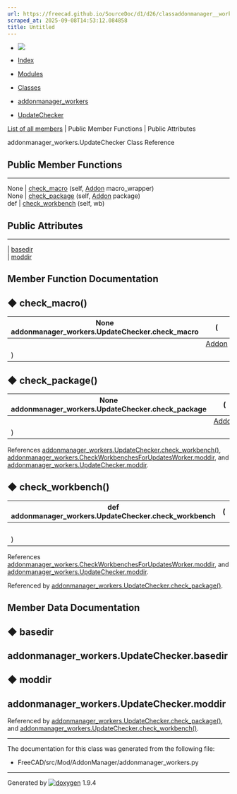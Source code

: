 ```yaml
---
url: https://freecad.github.io/SourceDoc/d1/d26/classaddonmanager__workers_1_1UpdateChecker.html
scraped_at: 2025-09-08T14:53:12.084858
title: Untitled
---
```


  * [ ![](https://www.freecad.org/svg/logo-freecad.svg) ](https://freecadweb.org "FreeCAD")
  * [Index](../../index.html "Index")
  * [Modules](../../modules.html "Modules list")
  * [Classes](../../annotated.html "Annotated list")

  * [addonmanager_workers](../../d7/da4/namespaceaddonmanager__workers.html)
  * [UpdateChecker](../../d1/d26/classaddonmanager__workers_1_1UpdateChecker.html)

[List of all members](../../d5/d86/classaddonmanager__workers_1_1UpdateChecker-members.html) | Public Member Functions | Public Attributes

addonmanager_workers.UpdateChecker Class Reference

##  Public Member Functions  
  
---  
None | [check_macro](../../d1/d26/classaddonmanager__workers_1_1UpdateChecker.html#a66731c285fa7b16a27b1197668cebb46) (self, [Addon](../../d8/d91/classAddon_1_1Addon.html) macro_wrapper)  
None | [check_package](../../d1/d26/classaddonmanager__workers_1_1UpdateChecker.html#a95dc947d2a142817e21485e9920ae9e0) (self, [Addon](../../d8/d91/classAddon_1_1Addon.html) package)  
def | [check_workbench](../../d1/d26/classaddonmanager__workers_1_1UpdateChecker.html#a1da32314d6885a6cee4a88e511c9fcbd) (self, wb)  
  
##  Public Attributes  
  
---  
|
[basedir](../../d1/d26/classaddonmanager__workers_1_1UpdateChecker.html#adb5814af6d815a95a9e53f7189ca16c6)  
|
[moddir](../../d1/d26/classaddonmanager__workers_1_1UpdateChecker.html#a637a1b66371f0b079d32daa48efe0adc)  
  
## Member Function Documentation

## ◆ check_macro()

None addonmanager_workers.UpdateChecker.check_macro  | ( |  | _self_ ,   
---|---|---|---  
|  | [Addon](../../d8/d91/classAddon_1_1Addon.html) | _macro_wrapper_  
| ) | |   
  
## ◆ check_package()

None addonmanager_workers.UpdateChecker.check_package  | ( |  | _self_ ,   
---|---|---|---  
|  | [Addon](../../d8/d91/classAddon_1_1Addon.html) | _package_  
| ) | |   
  
References
[addonmanager_workers.UpdateChecker.check_workbench()](../../d1/d26/classaddonmanager__workers_1_1UpdateChecker.html#a1da32314d6885a6cee4a88e511c9fcbd),
[addonmanager_workers.CheckWorkbenchesForUpdatesWorker.moddir](../../da/d66/classaddonmanager__workers_1_1CheckWorkbenchesForUpdatesWorker.html#a2c9a1c473a49c2a9c4fb32ce3d596381),
and
[addonmanager_workers.UpdateChecker.moddir](../../d1/d26/classaddonmanager__workers_1_1UpdateChecker.html#a637a1b66371f0b079d32daa48efe0adc).

## ◆ check_workbench()

def addonmanager_workers.UpdateChecker.check_workbench  | ( |  | _self_ ,   
---|---|---|---  
|  |  | _wb_  
| ) | |   
  
References
[addonmanager_workers.CheckWorkbenchesForUpdatesWorker.moddir](../../da/d66/classaddonmanager__workers_1_1CheckWorkbenchesForUpdatesWorker.html#a2c9a1c473a49c2a9c4fb32ce3d596381),
and
[addonmanager_workers.UpdateChecker.moddir](../../d1/d26/classaddonmanager__workers_1_1UpdateChecker.html#a637a1b66371f0b079d32daa48efe0adc).

Referenced by
[addonmanager_workers.UpdateChecker.check_package()](../../d1/d26/classaddonmanager__workers_1_1UpdateChecker.html#a95dc947d2a142817e21485e9920ae9e0).

## Member Data Documentation

## ◆ basedir

addonmanager_workers.UpdateChecker.basedir  
---  
  
## ◆ moddir

addonmanager_workers.UpdateChecker.moddir  
---  
  
Referenced by
[addonmanager_workers.UpdateChecker.check_package()](../../d1/d26/classaddonmanager__workers_1_1UpdateChecker.html#a95dc947d2a142817e21485e9920ae9e0),
and
[addonmanager_workers.UpdateChecker.check_workbench()](../../d1/d26/classaddonmanager__workers_1_1UpdateChecker.html#a1da32314d6885a6cee4a88e511c9fcbd).

* * *

The documentation for this class was generated from the following file:

  * FreeCAD/src/Mod/AddonManager/addonmanager_workers.py

* * *

Generated by
[![doxygen](../../doxygen.svg)](https://www.doxygen.org/index.html) 1.9.4

